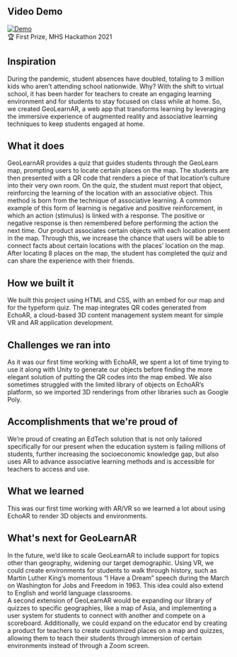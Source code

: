 ## Video Demo
[![Demo](https://img.youtube.com/vi/jPIeEWGlrPE/0.jpg)](https://www.youtube.com/watch?v=jPIeEWGlrPE)  
🏆 First Prize, MHS Hackathon 2021

## Inspiration 
During the pandemic, student absences have doubled, totaling to 3 million kids who aren’t attending school nationwide. Why? With the shift to virtual school, it has been harder for teachers to create an engaging learning environment and for students to stay focused on class while at home. So, we created GeoLearnAR, a web app that transforms learning by leveraging the immersive experience of augmented reality and associative learning techniques to keep students engaged at home. 

## What it does
GeoLearnAR provides a quiz that guides students through the GeoLearn map, prompting users to locate certain places on the map. The students are then presented with a QR code that renders a piece of that location’s culture into their very own room. On the quiz, the student must report that object, reinforcing the learning of the location with an associative object. This method is born from the technique of associative learning. A common example of this form of learning is negative and positive reinforcement, in which an action (stimulus) is linked with a response. The positive or negative response is then remembered before performing the action the next time. Our product associates certain objects with each location present in the map. Through this, we increase the chance that users will be able to connect facts about certain locations with the places’ location on the map. After locating 8 places on the map, the student has completed the quiz and can share the experience with their friends.

## How we built it
We built this project using HTML and CSS, with an embed for our map and for the typeform quiz. The map integrates QR codes generated from EchoAR, a cloud-based 3D content management system meant for simple VR and AR application development.

## Challenges we ran into
As it was our first time working with EchoAR, we spent a lot of time trying to use it along with Unity to generate our objects before finding the more elegant solution of putting the QR codes into the map embed. We also sometimes struggled with the limited library of objects on EchoAR’s platform, so we imported 3D renderings from other libraries such as Google Poly.

## Accomplishments that we're proud of
We’re proud of creating an EdTech solution that is not only tailored specifically for our present when the education system is failing millions of students, further increasing the socioeconomic knowledge gap, but also uses AR to advance associative learning methods and is accessible for teachers to access and use. 

## What we learned
This was our first time working with AR/VR so we learned a lot about using EchoAR to render 3D objects and environments.

## What's next for GeoLearnAR
In the future, we’d like to scale GeoLearnAR to include support for topics other than geography, widening our target demographic. Using VR, we could create environments for students to walk through history, such as Martin Luther King’s momentous “I Have a Dream” speech during the March on Washington for Jobs and Freedom in 1963. This idea could also extend to English and world language classrooms.  
A second extension of GeoLearnAR would be expanding our library of quizzes to specific geographies, like a map of Asia, and implementing a user system for students to connect with another and compete on a scoreboard. Additionally, we could expand on the educator end by creating a product for teachers to create customized places on a map and quizzes, allowing them to teach their students through immersion of certain environments instead of through a Zoom screen. 
